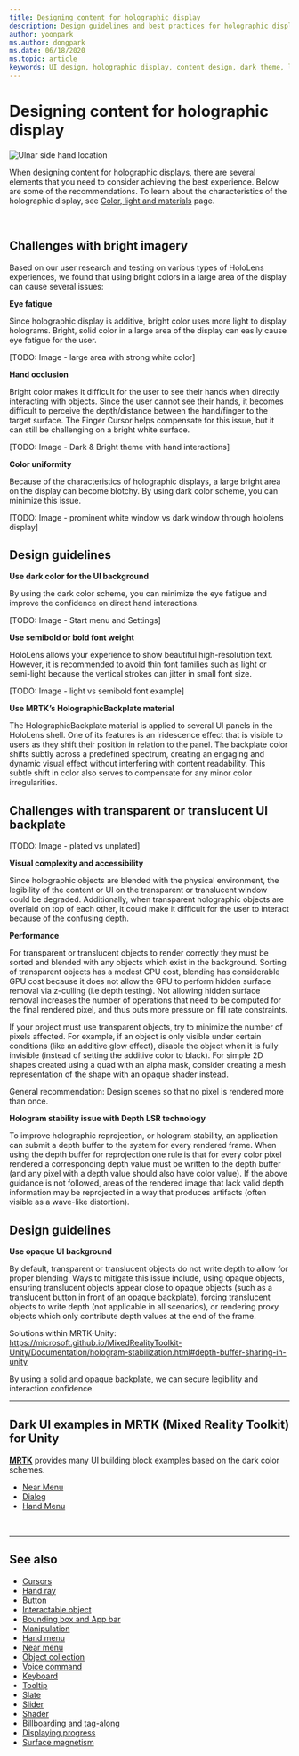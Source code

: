 ```yaml
---
title: Designing content for holographic display
description: Design guidelines and best practices for holographic display
author: yoonpark
ms.author: dongpark
ms.date: 06/18/2020
ms.topic: article
keywords: UI design, holographic display, content design, dark theme, light theme
---
```

# Designing content for holographic display

![Ulnar side hand location](images/UX/UX_Hero_DarkTheme.jpg)

When designing content for holographic displays, there are several elements that you need to consider achieving the best experience. Below are some of the recommendations. To learn about the characteristics of the holographic display, see [Color, light and materials](color,-light-and-materials.md) page.

<br>

## Challenges with bright imagery 
Based on our user research and testing on various types of HoloLens experiences, we found that using bright colors in a large area of the display can cause several issues: 

**Eye fatigue** 

Since holographic display is additive, bright color uses more light to display holograms. Bright, solid color in a large area of the display can easily cause eye fatigue for the user. 

[TODO: Image - large area with strong white color]

**Hand occlusion** 

Bright color makes it difficult for the user to see their hands when directly interacting with objects. Since the user cannot see their hands, it becomes difficult to perceive the depth/distance between the hand/finger to the target surface. The Finger Cursor helps compensate for this issue, but it can still be challenging on a bright white surface. 

[TODO: Image - Dark & Bright theme with hand interactions]

**Color uniformity**

Because of the characteristics of holographic displays, a large bright area on the display can become blotchy. By using dark color scheme, you can minimize this issue. 

[TODO: Image - prominent white window vs dark window through hololens display]

## Design guidelines

**Use dark color for the UI background**

By using the dark color scheme, you can minimize the eye fatigue and improve the confidence on direct hand interactions. 

[TODO: Image - Start menu and Settings] 

**Use semibold or bold font weight**

HoloLens allows your experience to show beautiful high-resolution text. However, it is recommended to avoid thin font families such as light or semi-light because the vertical strokes can jitter in small font size. 

[TODO: Image - light vs semibold font example]

**Use MRTK’s HolographicBackplate material**

The HolographicBackplate material is applied to several UI panels in the HoloLens shell. One of its features is an iridescence effect that is visible to users as they shift their position in relation to the panel. The backplate color shifts subtly across a predefined spectrum, creating an engaging and dynamic visual effect without interfering with content readability. This subtle shift in color also serves to compensate for any minor color irregularities. 


## Challenges with transparent or translucent UI backplate 
[TODO: Image - plated vs unplated]

**Visual complexity and accessibility**

Since holographic objects are blended with the physical environment, the legibility of the content or UI on the transparent or translucent window could be degraded. Additionally, when transparent holographic objects are overlaid on top of each other, it could make it difficult for the user to interact because of the confusing depth.

**Performance**

For transparent or translucent objects to render correctly they must be sorted and blended with any objects which exist in the background. Sorting of transparent objects has a modest CPU cost, blending has considerable GPU cost because it does not allow the GPU to perform hidden surface removal via z-culling (i.e depth testing). Not allowing hidden surface removal increases the number of operations that need to be computed for the final rendered pixel, and thus puts more pressure on fill rate constraints. 

If your project must use transparent objects, try to minimize the number of pixels affected.  For example, if an object is only visible under certain conditions (like an additive glow effect), disable the object when it is fully invisible (instead of setting the additive color to black).  For simple 2D shapes created using a quad with an alpha mask, consider creating a mesh representation of the shape with an opaque shader instead. 

General recommendation:  Design scenes so that no pixel is rendered more than once.

**Hologram stability issue with Depth LSR technology**

To improve holographic reprojection, or hologram stability, an application can submit a depth buffer to the system for every rendered frame. When using the depth buffer for reprojection one rule is that for every color pixel rendered a corresponding depth value must be written to the depth buffer (and any pixel with a depth value should also have color value). If the above guidance is not followed, areas of the rendered image that lack valid depth information may be reprojected in a way that produces artifacts (often visible as a wave-like distortion). 


## Design guidelines
**Use opaque UI background**

By default, transparent or translucent objects do not write depth to allow for proper blending. Ways to mitigate this issue include, using opaque objects, ensuring translucent objects appear close to opaque objects (such as a translucent button in front of an opaque backplate), forcing translucent objects to write depth (not applicable in all scenarios), or rendering proxy objects which only contribute depth values at the end of the frame. 

Solutions within MRTK-Unity: https://microsoft.github.io/MixedRealityToolkit-Unity/Documentation/hologram-stabilization.html#depth-buffer-sharing-in-unity  

By using a solid and opaque backplate, we can secure legibility and interaction confidence.

---

## Dark UI examples in MRTK (Mixed Reality Toolkit) for Unity
**[MRTK](https://github.com/Microsoft/MixedRealityToolkit-Unity)** provides many UI building block examples based on the dark color schemes.

* [Near Menu](https://microsoft.github.io/MixedRealityToolkit-Unity/Documentation/README_NearMenu.html)
* [Dialog](https://microsoft.github.io/MixedRealityToolkit-Unity/Assets/MRTK/SDK/Experimental/Dialog/README_Dialog.html)
* [Hand Menu](https://microsoft.github.io/MixedRealityToolkit-Unity/Documentation/README_HandMenu.html)


<br>

---


## See also

* [Cursors](cursors.md)
* [Hand ray](point-and-commit.md)
* [Button](button.md)
* [Interactable object](interactable-object.md)
* [Bounding box and App bar](app-bar-and-bounding-box.md)
* [Manipulation](direct-manipulation.md)
* [Hand menu](hand-menu.md)
* [Near menu](near-menu.md)
* [Object collection](object-collection.md)
* [Voice command](voice-input.md)
* [Keyboard](keyboard.md)
* [Tooltip](tooltip.md)
* [Slate](slate.md)
* [Slider](slider.md)
* [Shader](shader.md)
* [Billboarding and tag-along](billboarding-and-tag-along.md)
* [Displaying progress](progress.md)
* [Surface magnetism](surface-magnetism.md)
